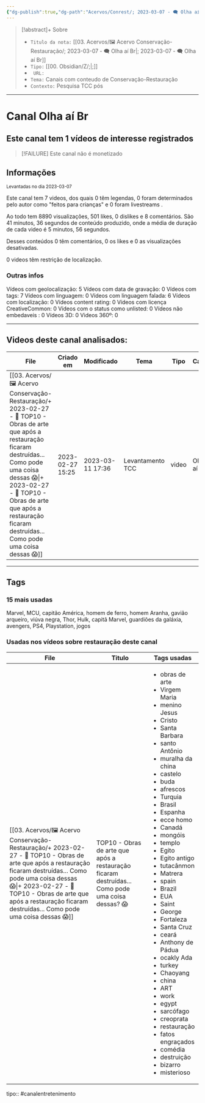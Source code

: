 ```yaml
---
{"dg-publish":true,"dg-path":"Acervos/Conrest/; 2023-03-07 - 🗨️ Olha aí Br.md","permalink":"/acervos/conrest/2023-03-07-olha-ai-br/","tags":["🖼️/🗨️"],"created":"2023-03-07T19:08:19.535-03:00","updated":"2023-03-17T10:26:36.958-03:00"}
---
```


>[!abstract]+ Sobre
>- `Titulo da nota:`  [[03. Acervos/🖼️ Acervo Conservação-Restauração/; 2023-03-07 - 🗨️ Olha aí Br\|; 2023-03-07 - 🗨️ Olha aí Br]]
>- `Tipo:`  [[00. Obsidian/Z/;\|;]]
>- ` URL:`  
>- `Tema:`  Canais com conteudo de Conservação-Restauração
>- ` Contexto: `  Pesquisa TCC pós
***

# Canal Olha aí Br
## Este canal tem 1 vídeos de interesse registrados
 >[!FAILURE] Este canal não é monetizado
## Informações
<small> Levantadas no dia 2023-03-07 </small>


Este canal tem 7 videos, dos quais 0 têm legendas, 0 foram determinados pelo autor como "feitos para crianças" e 0 foram livestreams .

Ao todo tem 8890 visualizações, 501 likes, 0 dislikes e 8 comentários.
São 41 minutos, 36 segundos de conteúdo produzido, onde a média de duração de cada video é 5 minutos, 56 segundos.

Desses conteúdos 0 têm comentários, 0 os likes e 0 as visualizações desativadas.

0 videos têm restrição de localização.

### Outras infos

Vídeos com geolocalização: 5
Vídeos com data de gravação: 0
Vídeos com tags: 7
Vídeos com linguagem: 0
Vídeos com linguagem falada: 6
Vídeos com localização: 0
Vídeos content rating: 0
Vídeos com licença CreativeCommon: 0
Vídeos com o status como unlisted: 0
Vídeos não embedaveis : 0
Vídeos 3D: 0
Videos 360º: 0

***
## Videos deste canal analisados:
| File                                                                                                                                                                                                                                                                                                 | Criado em        | Modificado       | Tema             | Tipo  | Canal      |
| ---------------------------------------------------------------------------------------------------------------------------------------------------------------------------------------------------------------------------------------------------------------------------------------------------- | ---------------- | ---------------- | ---------------- | ----- | ---------- |
| [[03. Acervos/🖼️ Acervo Conservação-Restauração/+ 2023-02-27   -  🎥️ TOP10 - Obras de arte que após a restauração ficaram destruídas... Como pode uma coisa dessas 😱\|+ 2023-02-27   -  🎥️ TOP10 - Obras de arte que após a restauração ficaram destruídas... Como pode uma coisa dessas 😱]] | 2023-02-27 15:25 | 2023-03-11 17:36 | Levantamento TCC | video | Olha aí Br |

***

## Tags
### 15 mais usadas

Marvel, MCU, capitão América, homem de ferro, homem Aranha, gavião arqueiro, viúva negra, Thor, Hulk, capitã Marvel, guardiões da galáxia, avengers, PS4, Playstation, jogos

### Usadas nos vídeos sobre restauração deste canal
| File                                                                                                                                                                                                                                                                                                 | Titulo                                                                                            | Tags usadas                                                                                                                                                                                                                                                                                                                                                                                                                                                                                                                                                                                                                                                                                                                                                                                                       |
| ---------------------------------------------------------------------------------------------------------------------------------------------------------------------------------------------------------------------------------------------------------------------------------------------------- | ------------------------------------------------------------------------------------------------- | ----------------------------------------------------------------------------------------------------------------------------------------------------------------------------------------------------------------------------------------------------------------------------------------------------------------------------------------------------------------------------------------------------------------------------------------------------------------------------------------------------------------------------------------------------------------------------------------------------------------------------------------------------------------------------------------------------------------------------------------------------------------------------------------------------------------- |
| [[03. Acervos/🖼️ Acervo Conservação-Restauração/+ 2023-02-27   -  🎥️ TOP10 - Obras de arte que após a restauração ficaram destruídas... Como pode uma coisa dessas 😱\|+ 2023-02-27   -  🎥️ TOP10 - Obras de arte que após a restauração ficaram destruídas... Como pode uma coisa dessas 😱]] | TOP10 - Obras de arte que após a restauração ficaram destruídas... Como pode uma coisa dessas? 😱 | <ul><li>obras de arte</li><li>Virgem Maria</li><li>menino Jesus</li><li>Cristo</li><li>Santa Barbara</li><li>santo Antônio</li><li>muralha da china</li><li>castelo</li><li>buda</li><li>afrescos</li><li>Turquia</li><li>Brasil</li><li>Espanha</li><li>ecce homo</li><li>Canadá</li><li>mongóis</li><li>templo</li><li>Egito</li><li>Egito antigo</li><li>tutacânmon</li><li>Matrera</li><li>spain</li><li>Brazil</li><li>EUA</li><li>Saint</li><li>George</li><li>Fortaleza</li><li>Santa Cruz</li><li>ceará</li><li>Anthony de Pádua</li><li>ocakly Ada</li><li>turkey</li><li>Chaoyang</li><li>china</li><li>ART</li><li>work</li><li>egypt</li><li>sarcófago</li><li>creoprata</li><li>restauração</li><li>fatos engraçados</li><li>comédia</li><li>destruição</li><li>bizarro</li><li>misterioso</li></ul> |



tipo:: #canalentretenimento
